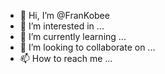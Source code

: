 - 👋 Hi, I’m @FranKobee
- 👀 I’m interested in ...
- 🌱 I’m currently learning ...
- 💞️ I’m looking to collaborate on ...
- 📫 How to reach me ...

<!---
FranKobee/FranKobee is a ✨ special ✨ repository because its `README.md` (this file) appears on your GitHub profile.
You can click the Preview link to take a look at your changes.
--->
